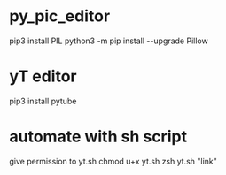 # py_pic_editor

pip3 install PIL
python3 -m pip install --upgrade Pillow
# yT editor

pip3 install pytube

# automate with sh script

give permission to yt.sh chmod u+x yt.sh
zsh yt.sh "link"


